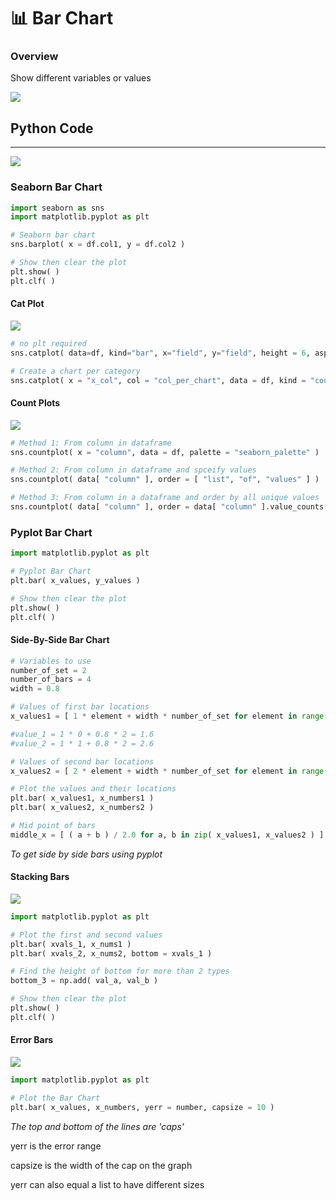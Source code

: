 # 📊 Bar Chart

### **Overview**

Show different variables or values

![](https://t20664121.p.clickup-attachments.com/t20664121/19530af9-c0db-4a69-a980-1b3a86d9e632/image.png)

## Python Code

***

![](https://t20664121.p.clickup-attachments.com/t20664121/35b17646-1981-479a-901a-fcfd2b8d32a0/Untitled.png)

### Seaborn Bar Chart

```python
import seaborn as sns
import matplotlib.pyplot as plt

# Seaborn bar chart
sns.barplot( x = df.col1, y = df.col2 )

# Show then clear the plot
plt.show( )
plt.clf( )
```

#### Cat Plot

![](https://t20664121.p.clickup-attachments.com/t20664121/a6abc882-bdd8-49eb-9b82-5a318ebae099/image.png)

```python
# no plt required
sns.catplot( data=df, kind="bar", x="field", y="field", height = 6, aspect = 2 )

# Create a chart per category
sns.catplot( x = "x_col", col = "col_per_chart", data = df, kind = "count", height = 6, aspect = 2 )
```

#### Count Plots

![](https://t20664121.p.clickup-attachments.com/t20664121/8cb4402d-9ab9-4b2b-ac26-1ab6f551f7cc/Untitled-1.png)

```python
# Method 1: From column in dataframe
sns.countplot( x = "column", data = df, palette = "seaborn_palette" )

# Method 2: From column in dataframe and spceify values
sns.countplot( data[ "column" ], order = [ "list", "of", "values" ] )

# Method 3: From column in a dataframe and order by all unique values
sns.countplot( data[ "column" ], order = data[ "column" ].value_counts( ).index )
```

### Pyplot Bar Chart

```python
import matplotlib.pyplot as plt

# Pyplot Bar Chart
plt.bar( x_values, y_values )

# Show then clear the plot
plt.show( )
plt.clf( )
```

#### Side-By-Side Bar Chart

```python
# Variables to use
number_of_set = 2
number_of_bars = 4
width = 0.8

# Values of first bar locations
x_values1 = [ 1 * element + width * number_of_set for element in range( number_of_bars ) ]

#value_1 = 1 * 0 + 0.8 * 2 = 1.6
#value_2 = 1 * 1 + 0.8 * 2 = 2.6

# Values of second bar locations
x_values2 = [ 2 * element + width * number_of_set for element in range( number_of_bars ) ]

# Plot the values and their locations
plt.bar( x_values1, x_numbers1 )
plt.bar( x_values2, x_numbers2 )

# Mid point of bars
middle_x = [ ( a + b ) / 2.0 for a, b in zip( x_values1, x_values2 ) ]


```

_To get side by side bars using pyplot_

#### Stacking Bars

![](https://t20664121.p.clickup-attachments.com/t20664121/25080dc8-cfbc-49a2-b904-6deb9e8e1127/image.png)

```python
import matplotlib.pyplot as plt

# Plot the first and second values
plt.bar( xvals_1, x_nums1 )
plt.bar( xvals_2, x_nums2, bottom = xvals_1 )

# Find the height of bottom for more than 2 types
bottom_3 = np.add( val_a, val_b )

# Show then clear the plot
plt.show( )
plt.clf( )
```

#### Error Bars

![](https://t20664121.p.clickup-attachments.com/t20664121/3ceeb382-2533-4bc5-aba4-77893625db4a/image.png)

```python
import matplotlib.pyplot as plt

# Plot the Bar Chart
plt.bar( x_values, x_numbers, yerr = number, capsize = 10 )
```

_The top and bottom of the lines are 'caps'_

yerr is the error range

capsize is the width of the cap on the graph

yerr can also equal a list to have different sizes
